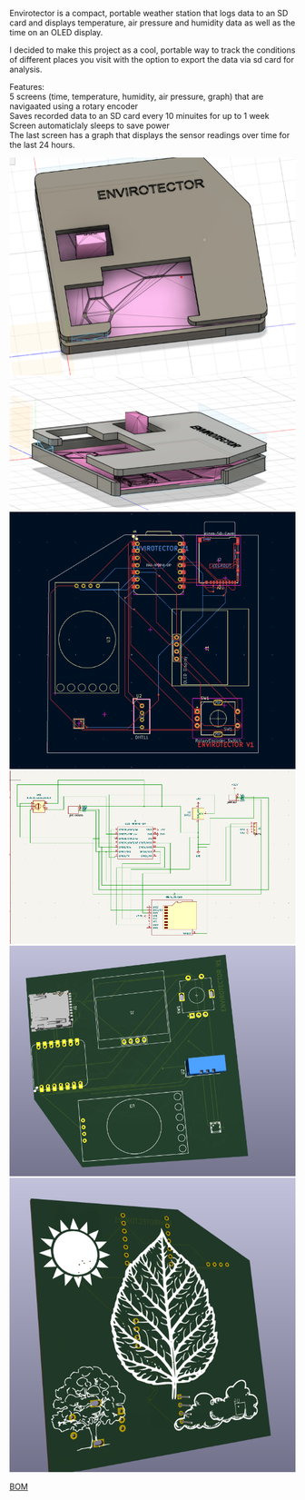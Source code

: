Envirotector is a compact, portable weather station that logs data to an SD card and displays temperature, air pressure and humidity data as well as the time on an OLED display.

I decided to make this project as a cool, portable way to track the conditions of different places you visit with the option to export the data via sd card for analysis.

Features:  
5 screens (time, temperature, humidity, air pressure, graph) that are navigaated using a rotary encoder  
Saves recorded data to an SD card every 10 minuites for up to 1 week 
Screen automaticlaly sleeps to save power  
The last screen has a graph that displays the sensor readings over time for the last 24 hours.

![alt text](Images/image.png)
![alt text](Images/image-8.png)
![alt text](Images/image-9.png)
![alt text](Images/image-2.png)
![alt text](Images/image-3.png)
![alt text](Images/image-4.png)  

[BOM](BOM.csv)